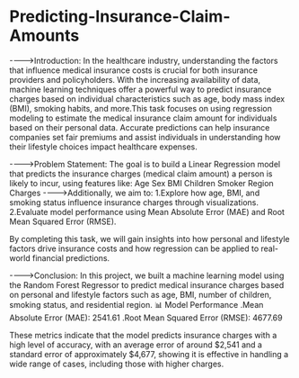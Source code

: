 # Predicting-Insurance-Claim-Amounts

---->Introduction:
            In the healthcare industry, understanding the factors that influence medical insurance costs is crucial for both insurance providers and policyholders. With the increasing availability of data, machine learning techniques offer a powerful way to predict insurance charges based on individual characteristics such as age, body mass index (BMI), smoking habits, and more.This task focuses on using regression modeling to estimate the medical insurance claim amount for individuals based on their personal data. Accurate predictions can help insurance companies set fair premiums and assist individuals in understanding how their lifestyle choices impact healthcare expenses.

---->Problem Statement:
                The goal is to build a Linear Regression model that predicts the insurance charges (medical claim amount) a person is likely to incur, using features like:
Age
Sex
BMI
Children
Smoker
Region
Charges
---->Additionally, we aim to:
1.Explore how age, BMI, and smoking status influence insurance charges through visualizations.
2.Evaluate model performance using Mean Absolute Error (MAE) and Root Mean Squared Error (RMSE).

By completing this task, we will gain insights into how personal and lifestyle factors drive insurance costs and how regression can be applied to real-world financial predictions.

---->Conclusion:
          In this project, we built a machine learning model using the Random Forest Regressor to predict medical insurance charges based on personal and lifestyle factors such as age, BMI, number of children, smoking status, and residential region.
📊 Model Performance
.Mean Absolute Error (MAE): 2541.61
.Root Mean Squared Error (RMSE): 4677.69

These metrics indicate that the model predicts insurance charges with a high level of accuracy, with an average error of around $2,541 and a standard error of approximately $4,677, showing it is effective in handling a wide range of cases, including those with higher charges.
